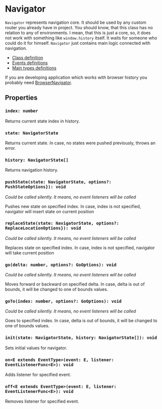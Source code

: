 # Navigator
`Navigator` represents navigation core. It should be used by any custom
router you already have in project. You should know, that this class has no
relation to any of environments. I mean, that this is just a core, so, it 
does not work with something like `window.history` itself. It waits for someone
who could do it for himself. `Navigator` just contains main logic
connected with navigation.

- [Class definition](https://github.com/wolframdeus/mini-apps-navigation/blob/master/src/Navigator/Navigator.ts)
- [Events definitions](https://github.com/wolframdeus/mini-apps-navigation/blob/master/src/Navigator/types/events.ts)
- [Main types definitions](https://github.com/wolframdeus/mini-apps-navigation/blob/master/src/Navigator/types/navigator.ts)

If you are developing application which works with browser history you probably
need [BrowserNavigator](https://github.com/wolframdeus/mini-apps-navigation/tree/master/src/BrowserNavigator/README.md).

## Properties
### `index: number`
Returns current state index in history.

### `state: NavigatorState`
Returns current state. In case, no states were pushed previously, throws an 
error.

### `history: NavigatorState[]`
Returns navigation history.

### `pushState(state: NavigatorState, options?: PushStateOptions}): void`
*Could be called silently. It means, no event listeners will be called*

Pushes new state on specified index. In case, index is not specified, navigator
will insert state on current position

### `replaceState(state: NavigatorState, options?: ReplaceLocationOptions}): void`
*Could be called silently. It means, no event listeners will be called*

Replaces state on specified index. In case, index is not specified, navigator
will take current position

### `go(delta: number, options?: GoOptions): void`
*Could be called silently. It means, no event listeners will be called*

Moves forward or backward on specified delta. In case, delta is out of bounds,
it will be changed to one of bounds values.

### `goTo(index: number, options?: GoOptions): void`
*Could be called silently. It means, no event listeners will be called*

Goes to specified index. In case, delta is out of bounds, it will be changed to 
one of bounds values.

### `init(state: NavigatorState, history: NavigatorState[]): void`
Sets initial values for navigator.

### `on<E extends EventType>(event: E, listener: EventListenerFunc<E>): void`
Adds listener for specified event.

### `off<E extends EventType>(event: E, listener: EventListenerFunc<E>): void`
Removes listener for specified event.
